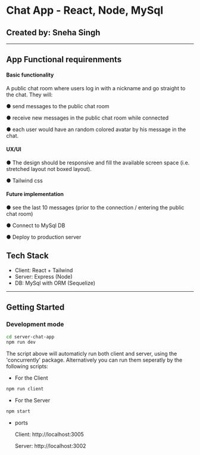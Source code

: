 # Chat App - React, Node, MySql


## Created by: Sneha Singh

<hr>

## App Functional requirenments

#### Basic functionality

A public chat room where users log in with a nickname and go straight to the chat. They will:

● send messages to the public chat room

● receive new messages in the public chat room while connected

● each user would have an random colored avatar by his message in the chat.

#### UX/UI

● The design should be responsive and fill the
available screen space (i.e. stretched layout not boxed layout).

● Tailwind css

#### Future implementation 

● see the last 10 messages (prior to the connection / entering the public chat room)

● Connect to MySql DB

● Deploy to production server



## Tech Stack

- Client: React + Tailwind
- Server: Express (Node)
- DB: MySql with ORM (Sequelize)

<hr>

## Getting Started

### Development mode

```bash
cd server-chat-app
npm run dev
```

The script above will automaticly run both client and server, using the 'concurrently' package. Alternatively you can run them seperatly by the following scripts:

- For the Client

```bash
npm run client
```

- For the Server

```bash
npm start
```

- ports

  Client: http://localhost:3005

  Server: http://localhost:3002
